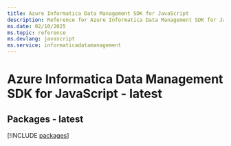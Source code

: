 ```yaml
---
title: Azure Informatica Data Management SDK for JavaScript
description: Reference for Azure Informatica Data Management SDK for JavaScript
ms.date: 02/10/2025
ms.topic: reference
ms.devlang: javascript
ms.service: informaticadatamanagement
---
```

# Azure Informatica Data Management SDK for JavaScript - latest
## Packages - latest
[!INCLUDE [packages](informatica-data-management-index.md)]